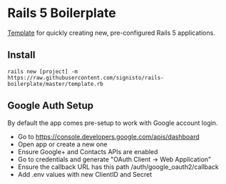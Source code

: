 # Rails 5 Boilerplate

[Template](http://guides.rubyonrails.org/rails_application_templates.html) for quickly creating new, pre-configured Rails 5 applications.


## Install

``` shell
rails new [project] -m https://raw.githubusercontent.com/signisto/rails-boilerplate/master/template.rb
```


## Google Auth Setup

By default the app comes pre-setup to work with Google account login.

- Go to https://console.developers.google.com/apis/dashboard
- Open app or create a new one
- Ensure Google+ and Contacts APIs are enabled
- Go to credentials and generate "OAuth Client -> Web Application"
- Ensure the callback URL has this path /auth/google_oauth2/callback
- Add .env values with new ClientID and Secret
